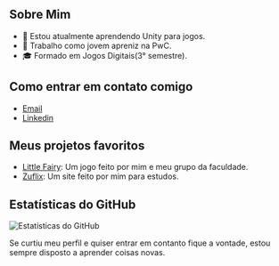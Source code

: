 ## Sobre Mim
- 🌱 Estou atualmente aprendendo Unity para jogos.
- 💼 Trabalho como jovem apreniz na PwC.
- 🎓 Formado em Jogos Digitais(3° semestre).
## Como entrar em contato comigo
- [Email](kaiquezuba7@gmail.com)
- [Linkedin](https://www.linkedin.com/in/kaique-zuba-b17931191/)
## Meus projetos favoritos
- [Little Fairy](https://3g2g-studio.itch.io/little-fairy): Um jogo feito por mim e meu grupo da faculdade.
- [Zuflix](https://github.com/zuba-px/Zuflix): Um site feito por mim para estudos.
## Estatísticas do GitHub
![Estatísticas do GitHub](https://github-readme-stats.vercel.app/api?username=seuusername&show_icons=true&theme=radical)


Se curtiu meu perfil e quiser entrar em contanto fique a vontade, estou sempre disposto a aprender coisas novas.













                                                                                                                    





